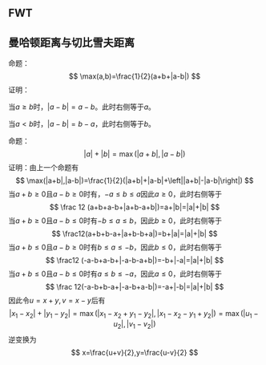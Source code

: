 

## FWT

## 曼哈顿距离与切比雪夫距离

命题：
$$
\max(a,b)=\frac{1}{2}(a+b+|a-b|)
$$
证明：

当$a \geq b$时，$|a-b|=a-b$。此时右侧等于$a$。

当$a < b$时，$|a-b|=b-a$，此时右侧等于$b$。

命题：
$$
|a|+|b|=\max(|a+b|,|a-b|)
$$
证明：由上一个命题有
$$
\max(|a+b|,|a-b|)=\frac{1}{2}(|a+b|+|a-b|+\left||a+b|-|a-b|\right|)
$$
当$a+b\geq0$且$a-b\geq0$时有，$-a \leq b \leq a$因此$a\geq0$，此时右侧等于
$$
\frac 12 (a+b+a-b+|a+b-a+b|)=a+|b|=|a|+|b|
$$
当$a+b\geq0$且$a-b\leq0$时有$-b \leq a \leq b$，因此$b\geq0$，此时右侧等于
$$
\frac12(a+b+b-a+|a+b-b+a|)=b+|a|=|a|+|b|
$$
当$a+b\leq 0$且$a-b \geq 0$时有$b \leq a \leq -b$，因此$b \leq 0$，此时右侧等于
$$
\frac12 (-a-b+a-b+|-a-b-a+b|)=-b+|-a|=|a|+|b|
$$
当$a+b\leq 0$且$a-b \leq 0$时有$a\leq b \leq -a$，因此$a \leq 0$，此时右侧等于
$$
\frac 12(-a-b+b-a+|-a-b+a-b|)=-a+|-b|=|a|+|b|
$$
因此令$u=x+y,v=x-y$后有
$$
|x_1-x_2|+|y_1-y_2|= \max(|x_1-x_2+y_1-y_2|,|x_1-x_2-y_1+y_2|)=\max(|u_1-u_2|,|v_1-v_2|)
$$
逆变换为
$$
x=\frac{u+v}{2},y=\frac{u-v}{2}
$$









